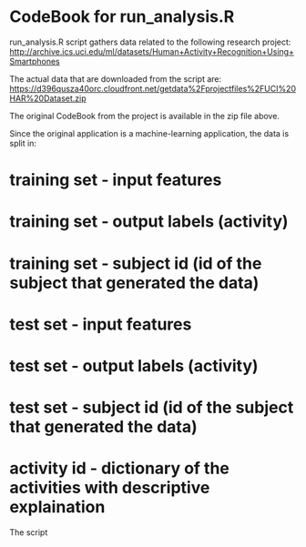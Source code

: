 CodeBook for run_analysis.R 
===========================

run_analysis.R script gathers data related to the following research project:
http://archive.ics.uci.edu/ml/datasets/Human+Activity+Recognition+Using+Smartphones

The actual data that are downloaded from the script are:
https://d396qusza40orc.cloudfront.net/getdata%2Fprojectfiles%2FUCI%20HAR%20Dataset.zip

The original CodeBook from the project is available in the zip file above.

Since the original application is a machine-learning application, the data is split in:
# training set - input features
# training set - output labels (activity)
# training set - subject id (id of the subject that generated the data)
# test set - input features
# test set - output labels (activity)
# test set - subject id (id of the subject that generated the data)
# activity id - dictionary of the activities with descriptive explaination

The script 


